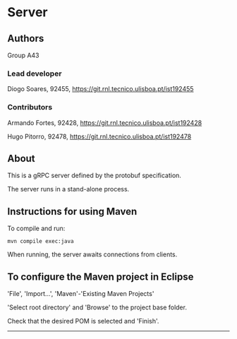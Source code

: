 # Server


## Authors

Group A43

### Lead developer 

Diogo Soares, 92455,  https://git.rnl.tecnico.ulisboa.pt/ist192455

### Contributors

Armando Fortes, 92428,  https://git.rnl.tecnico.ulisboa.pt/ist192428

Hugo Pitorro, 92478,  https://git.rnl.tecnico.ulisboa.pt/ist192478


## About

This is a gRPC server defined by the protobuf specification.

The server runs in a stand-alone process.


## Instructions for using Maven

To compile and run:

```
mvn compile exec:java
```

When running, the server awaits connections from clients.


## To configure the Maven project in Eclipse

'File', 'Import...', 'Maven'-'Existing Maven Projects'

'Select root directory' and 'Browse' to the project base folder.

Check that the desired POM is selected and 'Finish'.


----

